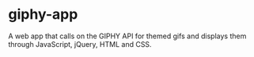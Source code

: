 # giphy-app
A web app that calls on the GIPHY API for themed gifs and displays them through JavaScript, jQuery, HTML and CSS. 
